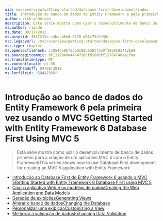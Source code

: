 ```yaml
---
uid: mvc/overview/getting-started/database-first-development/index
title: Introdução ao banco de dados do Entity Framework 6 pela primeira vez usando o MVC 5 | Microsoft Docs
author: rick-anderson
description: Esta série mostra como usar o desenvolvimento de banco de dados primeiro para a criação de um aplicativo MVC 5 com o Entity Framework
ms.author: riande
ms.date: 09/17/2013
ms.assetid: 3437215a-c4ba-46ed-8378-d61c79c9d38c
msc.legacyurl: /mvc/overview/getting-started/database-first-development
msc.type: chapter
ms.openlocfilehash: c30544586fdcbdc805e593fae0f186810a412be9
ms.sourcegitcommit: 0f1119340e4464720cfd16d0ff15764746ea1fea
ms.translationtype: MT
ms.contentlocale: pt-BR
ms.lasthandoff: 04/09/2019
ms.locfileid: "59412366"
---
```

# <a name="getting-started-with-entity-framework-6-database-first-using-mvc-5"></a><span data-ttu-id="eccd2-103">Introdução ao banco de dados do Entity Framework 6 pela primeira vez usando o MVC 5</span><span class="sxs-lookup"><span data-stu-id="eccd2-103">Getting Started with Entity Framework 6 Database First Using MVC 5</span></span>

> <span data-ttu-id="eccd2-104">Esta série mostra como usar o desenvolvimento de banco de dados primeiro para a criação de um aplicativo MVC 5 com o Entity Framework</span><span class="sxs-lookup"><span data-stu-id="eccd2-104">This series shows how to use Database First development for creating an MVC 5 application with Entity Framework</span></span>


- [<span data-ttu-id="eccd2-105">Introdução ao Database First do Entity Framework 6 usando o MVC 5</span><span class="sxs-lookup"><span data-stu-id="eccd2-105">Getting Started with Entity Framework 6 Database First using MVC 5</span></span>](setting-up-database.md)
- [<span data-ttu-id="eccd2-106">Criar o aplicativo Web e os modelos de dados</span><span class="sxs-lookup"><span data-stu-id="eccd2-106">Creating the Web Application and Data Models</span></span>](creating-the-web-application.md)
- [<span data-ttu-id="eccd2-107">Geração de exibições</span><span class="sxs-lookup"><span data-stu-id="eccd2-107">Generating Views</span></span>](generating-views.md)
- [<span data-ttu-id="eccd2-108">Alterar o banco de dados</span><span class="sxs-lookup"><span data-stu-id="eccd2-108">Changing the Database</span></span>](changing-the-database.md)
- [<span data-ttu-id="eccd2-109">Personalizar uma exibição</span><span class="sxs-lookup"><span data-stu-id="eccd2-109">Customizing a View</span></span>](customizing-a-view.md)
- [<span data-ttu-id="eccd2-110">Melhorar a validação de dados</span><span class="sxs-lookup"><span data-stu-id="eccd2-110">Enhancing Data Validation</span></span>](enhancing-data-validation.md)
